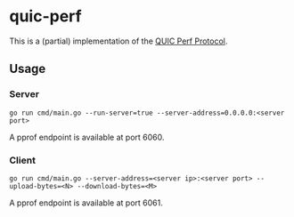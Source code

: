 # quic-perf

This is a (partial) implementation of the [QUIC Perf Protocol](https://datatracker.ietf.org/doc/html/draft-banks-quic-performance-00).

## Usage

### Server
```commandline
go run cmd/main.go --run-server=true --server-address=0.0.0.0:<server port>
```

A pprof endpoint is available at port 6060.

### Client
```commandline
go run cmd/main.go --server-address=<server ip>:<server port> --upload-bytes=<N> --download-bytes=<M>
```

A pprof endpoint is available at port 6061.
